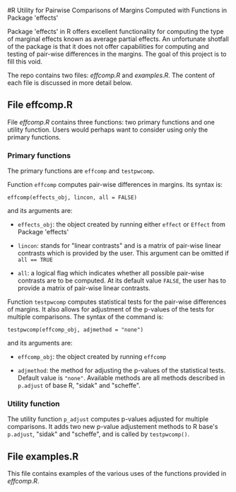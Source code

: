 #R Utility for Pairwise Comparisons of Margins Computed with Functions in Package 'effects'


Package 'effects' in R offers excellent functionality for
computing the type of marginal effects known as average partial
effects. An unfortunate shotfall of the package is that it does not
offer capabilities for computing and testing of pair-wise differences
in the margins. The goal of this project is to fill this void.

The repo contains two files: _effcomp.R_ and _examples.R_. The content
of each file is discussed in more detail below.

## File effcomp.R

File _effcomp.R_ contains three functions: two primary functions and one
utility function. Users would perhaps want to consider using only the primary functions.

### Primary functions

The primary functions are `effcomp` and `testpwcomp`. 

Function `effcomp` computes pair-wise differences in margins. Its
syntax is:  

    effcomp(effects_obj, lincon, all = FALSE)

and its arguments are:

+ `effects_obj`: the object created by running either `effect` or
  `Effect` from Package 'effects'
  
+ `lincon`: stands for "linear contrasts" and is a matrix of
  pair-wise linear contrasts which is provided by the user. This
  argument can be omitted if `all == TRUE`
  
+ `all`: a logical flag which indicates whether all possible
  pair-wise contrasts are to be computed. At its default value
  `FALSE`, the user has to provide a matrix of pair-wise linear
  contrasts.
  
Function `testpwcomp` computes statistical tests for the
pair-wise differences of margins. It also allows for adjustment of the
p-values of the tests for multiple comparisons. The syntax of the
command is:

    testpwcomp(effcomp_obj, adjmethod = "none")
    
and its arguments are:

+ `effcomp_obj`: the object created by running `effcomp`
  
+ `adjmethod`: the method for adjusting the p-values of the
  statistical tests. Default value is `"none"`. Available methods are all
  methods described in `p.adjust` of base R, "sidak" and "scheffe".
  
  
### Utility function

The utility function `p_adjust` computes p-values adjusted for
multiple comparisons. It adds two new p-value adjustement methods to R
base's `p.adjust`, "sidak" and "scheffe", and is called by `testpwcomp()`.


## File examples.R

This file contains examples of the various uses of the functions
provided in _effcomp.R_.

